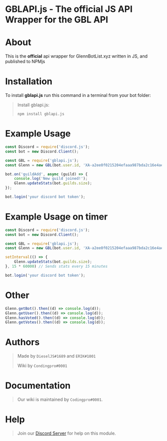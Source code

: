 # GBLAPI.js - The official JS API Wrapper for the GBL API

# About
This is the **official** api wrapper for GlennBotList.xyz written in JS, and published to NPMjs

# Installation
To install **gblapi.js** run this command in a terminal from your bot folder:

> Install gblapi.js:
>
>```
>npm install gblapi.js
>```

# Example Usage

```js
const Discord = require('discord.js');
const bot = new Discord.Client();

const GBL = require('gblapi.js');
const Glenn = new GBL(bot.user.id, 'XA-a2ee0f0215204efaaa987bda2c16e4ae'); // Use our bot's user id and GBL Auth Token

bot.on('guildAdd', async (guild) => {
    console.log('New guild joined!');
    Glenn.updateStats(bot.guilds.size);
});

bot.login('your discord bot token');
```

# Example Usage on timer
```js
const Discord = require('discord.js');
const bot = new Discord.Client();

const GBL = require('gblapi.js');
const Glenn = new GBL(bot.user.id, 'XA-a2ee0f0215204efaaa987bda2c16e4ae'); // Use our bot's user id and GBL Auth Token

setInterval(() => {
    Glenn.updateStats(bot.guilds.size);
}, 15 * 60000) // Sends stats every 15 minutes

bot.login('your discord bot token');
```
# Other
```js
Glenn.getBot().then((d) => console.log(d));
Glenn.getUser().then((d) => console.log(d));
Glenn.hasVoted().then((d) => console.log(d));
Glenn.getVotes().then((d) => console.log(d));
```

# Authors
> Made by `DieselJS#1689` and `ERIK#1001`
> 
> Wiki by `Condingpro#0001`

# Documentation
> Our wiki is maintained by `Codingpro#0001`.

# Help
> Join our [Discord Server](https://glennbotlist.xyz/discord) for help on this module.
